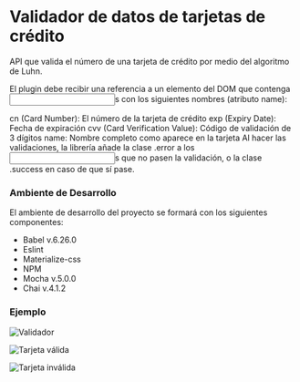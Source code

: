 # Validador de datos de tarjetas de crédito

API que valida el número de una tarjeta de crédito por medio del algoritmo de Luhn.

El plugin debe recibir una referencia a un elemento del DOM que contenga <input>s con los siguientes nombres (atributo name):

cn (Card Number): El número de la tarjeta de crédito
exp (Expiry Date): Fecha de expiración
cvv (Card Verification Value): Código de validación de 3 dígitos
name: Nombre completo como aparece en la tarjeta
Al hacer las validaciones, la librería añade la clase .error a los <input>s que no pasen la validación, o la clase .success en caso de que sí pase.


### Ambiente de Desarrollo

El ambiente de desarrollo del proyecto se formará con los siguientes componentes:

- Babel v.6.26.0
- Eslint 
- Materialize-css
- NPM
- Mocha v.5.0.0
- Chai v.4.1.2

### Ejemplo

![Validador](http://drive.google.com/uc?export=view&id=1aG2n-ngG_BMFNHVnn9viVQrOC-gI8com)

![Tarjeta válida](http://drive.google.com/uc?export=view&id=1i7yX97wjcx0-siusTrYdGbGfDqH9KBoe)

![Tarjeta inválida](http://drive.google.com/uc?export=view&id=1mwA91zDktgfcNVeTl_sv1Ldvcscau-7a)

